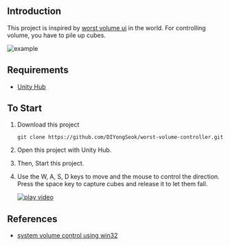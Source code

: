 ## Introduction
This project is inspired by [worst volume ui](https://uxdesign.cc/the-worst-volume-control-ui-in-the-world-60713dc86950) in the world. For controlling volume, you have to pile up cubes.

![example](https://github.com/DIYongSeok/worst-volume-controller/assets/146920174/1761b082-68b2-4e6c-b6f3-e132923208d8)

## Requirements
- [Unity Hub](https://unity.com/kr/download)

## To Start
1. Download this project

    ```
    git clone https://github.com/DIYongSeok/worst-volume-controller.git
    ```
2. Open this project with Unity Hub.

3. Then, Start this project. 

4. Use the W, A, S, D keys to move and the mouse to control the direction. Press the space key to capture cubes and release it to let them fall.

    [![play video](https://img.youtube.com/vi/IHoqTG5jvaY/0.jpg)](https://www.youtube.com/watch?v=IHoqTG5jvaY)

## References
- [system volume control using win32](https://gofogo.tistory.com/147)